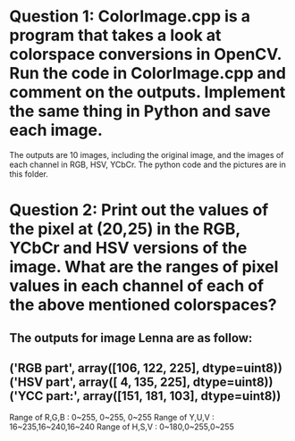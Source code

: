 # Question 1: ColorImage.cpp is a program that takes a look at colorspace conversions in OpenCV. Run the code in ColorImage.cpp and comment on the outputs. Implement the same thing in Python and save each image.
The outputs are 10 images, including the original image, and the images of each channel in RGB, HSV, YCbCr. The python code and the pictures are in this folder.
# Question 2: Print out the values of the pixel at (20,25) in the RGB, YCbCr and HSV versions of the image. What are the ranges of pixel values in each channel of each of the above mentioned colorspaces?
The outputs for image Lenna are as follow: 
---
('RGB part', array([106, 122, 225], dtype=uint8))
('HSV part', array([  4, 135, 225], dtype=uint8))
('YCC part:', array([151, 181, 103], dtype=uint8))
---
Range of R,G,B : 0~255, 0~255, 0~255
Range of Y,U,V : 16~235,16~240,16~240
Range of H,S,V : 0~180,0~255,0~255
